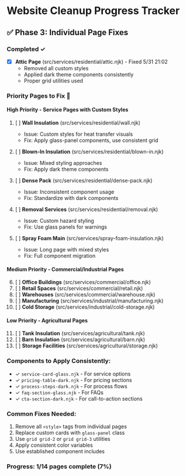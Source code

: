 # Website Cleanup Progress Tracker

## ✅ Phase 3: Individual Page Fixes

### Completed ✓
- [x] **Attic Page** (src/services/residential/attic.njk) - Fixed 5/31 21:02
  - Removed all custom styles
  - Applied dark theme components consistently
  - Proper grid utilities used

### Priority Pages to Fix 🚨

#### High Priority - Service Pages with Custom Styles
1. [ ] **Wall Insulation** (src/services/residential/wall.njk)
   - Issue: Custom styles for heat transfer visuals
   - Fix: Apply glass-panel components, use consistent grid

2. [ ] **Blown-In Insulation** (src/services/residential/blown-in.njk)
   - Issue: Mixed styling approaches
   - Fix: Apply dark theme components

3. [ ] **Dense Pack** (src/services/residential/dense-pack.njk)
   - Issue: Inconsistent component usage
   - Fix: Standardize with dark components

4. [ ] **Removal Services** (src/services/residential/removal.njk)
   - Issue: Custom hazard styling
   - Fix: Use glass panels for warnings

5. [ ] **Spray Foam Main** (src/services/spray-foam-insulation.njk)
   - Issue: Long page with mixed styles
   - Fix: Full component migration

#### Medium Priority - Commercial/Industrial Pages
6. [ ] **Office Buildings** (src/services/commercial/office.njk)
7. [ ] **Retail Spaces** (src/services/commercial/retail.njk)
8. [ ] **Warehouses** (src/services/commercial/warehouse.njk)
9. [ ] **Manufacturing** (src/services/industrial/manufacturing.njk)
10. [ ] **Cold Storage** (src/services/industrial/cold-storage.njk)

#### Low Priority - Agricultural Pages
11. [ ] **Tank Insulation** (src/services/agricultural/tank.njk)
12. [ ] **Barn Insulation** (src/services/agricultural/barn.njk)
13. [ ] **Storage Facilities** (src/services/agricultural/storage.njk)

### Components to Apply Consistently:
- ✓ `service-card-glass.njk` - For service options
- ✓ `pricing-table-dark.njk` - For pricing sections
- ✓ `process-steps-dark.njk` - For process flows
- ✓ `faq-section-glass.njk` - For FAQs
- ✓ `cta-section-dark.njk` - For call-to-action sections

### Common Fixes Needed:
1. Remove all `<style>` tags from individual pages
2. Replace custom cards with `glass-panel` class
3. Use `grid grid-2` or `grid grid-3` utilities
4. Apply consistent color variables
5. Use established component includes

### Progress: 1/14 pages complete (7%)
